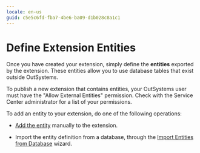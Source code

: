```yaml
---
locale: en-us
guid: c5e5c6fd-fba7-4be6-ba09-d1b028c8a1c1
---
```


# Define Extension Entities

Once you have created your extension, simply define the **entities** exported by the extension. These entities allow you to use database tables that exist outside OutSystems.

<div class="info" markdown="1">

To publish a new extension that contains entities, your OutSystems user must have the "Allow External Entities" permission. Check with the Service Center administrator for a list of your permissions.

</div>

To add an entity to your extension, do one of the following operations:

* [Add the entity](<entity-add.md>) manually to the extension.

* Import the entity definition from a database, through the [Import Entities from Database](<entity-import-from-database.md>) wizard.
